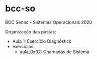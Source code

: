 # bcc-so
BCC Senac - Sistemas Operacionais 2020

Organização das pastas:
- Aula 1: Exercício Diagnóstico
- exercicios:
  - aula_0x02: Chamadas de Sistema
